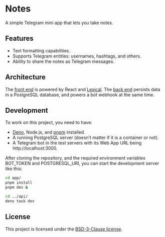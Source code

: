 # Notes

A simple Telegram mini app that lets you take notes.

## Features

- Text formatting capabilities.
- Supports Telegram entities: usernames, hashtags, and others.
- Ability to share the notes as Telegram messages.

## Architecture

The [front end](./app) is powered by React and [Lexical](https://lexical.dev).
The [back end](./api) persists data in a PostgreSQL database, and powers a bot
webhook at the same time.

## Development

To work on this project, you need to have:

- [Deno](https://deno.com), Node.js, and [pnpm](https://pnpm.io) installed.
- A running PostgreSQL server (doesn’t matter if it is a container or not).
- A Telegram bot in the test servers with its Web App URL being
  http://localhost:3000.

After cloning the repository, and the required environment variables BOT_TOKEN
and POSTGRESQL_URI, you can start the development server like this:

```bash
cd app/
pnpm install
pnpm dev &

cd ../api/
deno task dev
```

## License

This project is licensed under the [BSD-3-Clause license](./LICENSE).
